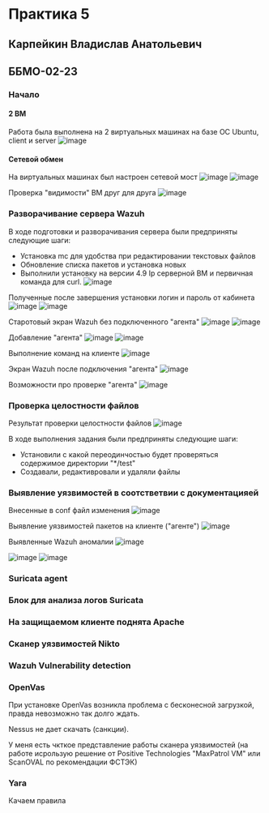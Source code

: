 # Практика 5
## Карпейкин Владислав Анатольевич
## ББМО-02-23

### Начало
#### 2 ВМ
Работа была выполнена на 2 виртуальных машинах на базе ОС Ubuntu, client и server
![image](https://github.com/user-attachments/assets/aaa5e955-913c-405a-b1e3-ac05edfc424e)


#### Сетевой обмен
На виртуальных машинах был настроен сетевой мост
![image](https://github.com/user-attachments/assets/13563aff-a95b-4eb9-b8e0-e8b5c698056e)
![image](https://github.com/user-attachments/assets/c25d5781-01bd-4691-9274-fc687fdcf45b)


Проверка "видимости" ВМ друг для друга
![image](https://github.com/user-attachments/assets/2d6a7731-cb58-4925-8368-c0cf9745450f)


### Разворачивание сервера Wazuh
В ходе подготовки и разворачивания сервера были предприняты следующие шаги:
- Установка mc для удобства при редактировании текстовых файлов
- Обновление списка пакетов и установка новых
- Выполнили установку на версии 4.9
Ip серверной ВМ и первичная команда для curl.
![image](https://github.com/user-attachments/assets/b3b8898d-cc21-417e-a658-6bd692e43b1f)

Полученные после завершения установки логин и пароль от кабинета
![image](https://github.com/user-attachments/assets/3e4af6e7-9541-4bbf-a049-3338d38bacc8)
![image](https://github.com/user-attachments/assets/a862e821-3ae3-49e4-b8e2-4010469405e1)



Старотовый экран Wazuh без подключенного "агента"
![image](https://github.com/user-attachments/assets/3940c38c-3639-47bc-a6b0-25ab44d6b4eb)
![image](https://github.com/user-attachments/assets/1c6acd2f-121d-4568-bee1-18afcfde4038)

Добавление "агента"
![image](https://github.com/user-attachments/assets/1e8995ae-f004-4d11-b4ef-f508f605c0fb)
![image](https://github.com/user-attachments/assets/7a12d621-af5e-4dcf-b65d-df5326bb9f5b)

Выполнение команд на клиенте
![image](https://github.com/user-attachments/assets/c456cfa2-caf5-4a14-a129-4eb5f5be0cf5)


Экран Wazuh после подключения "агента"
![image](https://github.com/user-attachments/assets/39e23535-29d0-4c05-a675-013e1b2b5ca9)


Возможности про проверке "агента"
![image](https://github.com/user-attachments/assets/2ca09f49-9eac-4dec-a390-07f88313202b)


### Проверка целостности файлов

Результат проверки целостности файлов
![image](https://github.com/user-attachments/assets/a660715b-9877-4082-baf1-c5b7d1287adc)


В ходе выполнения задания были предприняты следующие шаги:
- Установили с какой переодинчостью будет проверяться содержимое директории "*/test"
- Создавали, редактивровали и удаляли файлы

### Выявление уязвимостей в соотстветвии с документацияей

Внесенные в conf файл изменения
![image](https://github.com/user-attachments/assets/f32e6afd-cc39-4b32-b27e-7054d128dad8)


Выявление уязвимостей пакетов на клиенте ("агенте")
![image](https://github.com/user-attachments/assets/74a16144-500d-48fa-9e32-8394bc9c81bb)

Выявленные Wazuh аномалии
![image](https://github.com/user-attachments/assets/7d1468ec-038f-417f-9872-1762ca6c0238)

![image](https://github.com/user-attachments/assets/7a301bda-43a3-4e34-bc02-6864097c54c4)
![image](https://github.com/user-attachments/assets/39ddb553-7d52-4c92-b9e7-8e40d022b22f)

### Suricata agent

### Блок для анализа логов Suricata


### На защищаемом клиенте поднята Apache


### Сканер уязвимостей Nikto


###   Wazuh Vulnerability detection


### OpenVas
При установке OpenVas возникла проблема с бесконесной загрузкой, правда невозможно так долго ждать.

Nessus не дает скачать (санкции).

У меня есть чкткое представление работы сканера уязвимостей (на работе исрользую решение от Positive Technologies "MaxPatrol VM" или ScanOVAL по рекомендации ФСТЭК)



### Yara



Качаем правила


